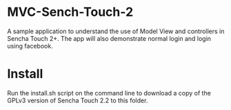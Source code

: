 MVC-Sench-Touch-2
=================

A sample application to understand the use of Model View and controllers in Sencha Touch 2+. The app will also demonstrate normal login and login using facebook.

Install
=======

Run the install.sh script on the command line to download a copy of the GPLv3 version of Sencha Touch 2.2 to this folder.
